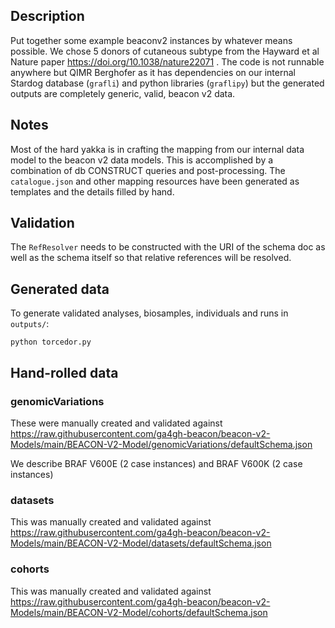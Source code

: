 ## Description

Put together some example beaconv2 instances by whatever means possible. We
chose 5 donors of cutaneous subtype from the Hayward et al Nature paper
https://doi.org/10.1038/nature22071 . The code is not runnable anywhere but
QIMR Berghofer as it has dependencies on our internal Stardog database
(`grafli`) and python libraries (`graflipy`) but the generated outputs are
completely generic, valid, beacon v2 data.

## Notes 

Most of the hard yakka is in crafting the mapping from our internal data model
to the beacon v2 data models. This is accomplished by a combination of db
CONSTRUCT queries and post-processing. The `catalogue.json` and other mapping
resources have been generated as templates and the details filled by hand.

## Validation

The `RefResolver` needs to be constructed with the URI of the schema doc as well
as the schema itself so that relative references will be resolved.

## Generated data

To generate validated analyses, biosamples, individuals and runs in `outputs/`:

    python torcedor.py

## Hand-rolled data

### genomicVariations

These were manually created and validated against https://raw.githubusercontent.com/ga4gh-beacon/beacon-v2-Models/main/BEACON-V2-Model/genomicVariations/defaultSchema.json

We describe BRAF V600E (2 case instances) and BRAF V600K (2 case instances)

### datasets

This was manually created and validated against https://raw.githubusercontent.com/ga4gh-beacon/beacon-v2-Models/main/BEACON-V2-Model/datasets/defaultSchema.json

### cohorts

This was manually created and validated against https://raw.githubusercontent.com/ga4gh-beacon/beacon-v2-Models/main/BEACON-V2-Model/cohorts/defaultSchema.json

